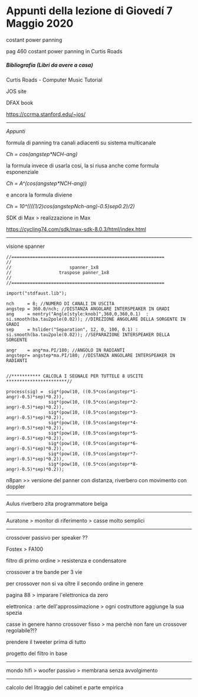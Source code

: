 # Appunti della lezione di Giovedí 7 Maggio 2020

costant power panning

pag 460 costant power panning in Curtis Roads

##### Bibliografia (Libri da avere a casa)
Curtis Roads - Computer Music Tutorial

JOS site

DFAX book

https://ccrma.stanford.edu/~jos/

_______________
*Appunti*

formula di panning tra canali adiacenti su sistema multicanale

_Ch = cos(angstep*NCH-ang)_

la formula invece di usarla cosí, la si riusa anche come formula esponenziale

_Ch = A^(cos(angstep*NCH-ang))_

e ancora la formula diviene

_Ch = 10^((((1/2)*cos(angstep*Nch-ang)-0.5)*sep*0.2)/2)_

SDK di Max > realizzazione in Max

https://cycling74.com/sdk/max-sdk-8.0.3/html/index.html

_______________
visione spanner

```
//==========================================================
//
// 					    spanner_1x8
//	                traspose panner_1x8
//
//==========================================================

import("stdfaust.lib");

nch     = 8; //NUMERO DI CANALI IN USCITA
angstep = 360.0/nch; //DISTANZA ANGOLARE INTERSPEAKER IN GRADI
ang 	= nentry("Angle[style:knob]",360,0,360,0.1)  : si.smooth(ba.tau2pole(0.02)); //DIREZIONE ANGOLARE DELLA SORGENTE IN GRADI
sep 	= hslider("Separation", 12, 0, 100, 0.1) : si.smooth(ba.tau2pole(0.02)); //SEPARAZIONE INTERSPEAKER DELLA SORGENTE

angr    = ang*ma.PI/180; //ANGOLO IN RADIANTI
angstepr= angstep*ma.PI/180; //DISTANZA ANGOLARE INTERSPEAKER IN RADIANTI


//*********** CALCOLA I SEGNALE PER TUTTELE 8 USCITE ***********************//

process(sig) =  sig*(pow(10, ((0.5*cos(angstepr*1-angr)-0.5)*sep)*0.2)),
                sig*(pow(10, ((0.5*cos(angstepr*2-angr)-0.5)*sep)*0.2)),
                sig*(pow(10, ((0.5*cos(angstepr*3-angr)-0.5)*sep)*0.2)),
                sig*(pow(10, ((0.5*cos(angstepr*4-angr)-0.5)*sep)*0.2)),
                sig*(pow(10, ((0.5*cos(angstepr*5-angr)-0.5)*sep)*0.2)),
                sig*(pow(10, ((0.5*cos(angstepr*6-angr)-0.5)*sep)*0.2)),
                sig*(pow(10, ((0.5*cos(angstepr*7-angr)-0.5)*sep)*0.2)),
                sig*(pow(10, ((0.5*cos(angstepr*8-angr)-0.5)*sep)*0.2));
```

n8pan >> versione del panner con distanza, riverbero con movimento con doppler
________________
Aulus riverbero zita programmatore belga

_______________

Auratone > monitor di riferimento > casse molto semplici

_______________

crossover passivo per speaker ??

Fostex > FA100

filtro di primo ordine > resistenza e condensatore

crossover a tre bande per 3 vie

per crossover non si va oltre il secondo ordine in genere

pagina 88 > imparare l'elettronica da zero

elettronica : arte dell'approssimazione > ogni costruttore aggiunge la sua spezia

casse in genere hanno crossover fisso > ma perchè non fare un crossover regolabile?!?

prendere il tweeter prima di tutto

progetto del filtro in base

_______________
mondo hifi > woofer passivo > membrana senza avvolgimento

_______________

calcolo del litraggio del cabinet e parte empirica
